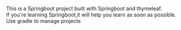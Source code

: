 This is a Springboot project built with Springboot and thymeleaf.<br/>
If you're learning Springboot,it will help you learn as soon as possible.<br/>
Use gradle to manage projects

